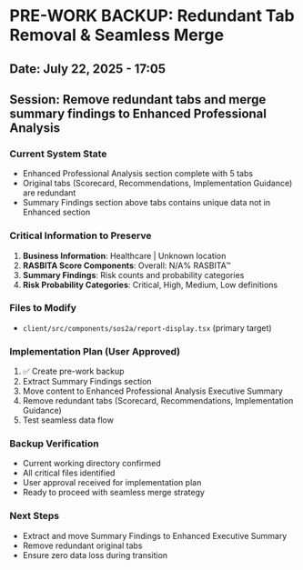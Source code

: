 # PRE-WORK BACKUP: Redundant Tab Removal & Seamless Merge
## Date: July 22, 2025 - 17:05
## Session: Remove redundant tabs and merge summary findings to Enhanced Professional Analysis

### Current System State
- Enhanced Professional Analysis section complete with 5 tabs
- Original tabs (Scorecard, Recommendations, Implementation Guidance) are redundant
- Summary Findings section above tabs contains unique data not in Enhanced section

### Critical Information to Preserve
1. **Business Information**: Healthcare | Unknown location
2. **RASBITA Score Components**: Overall: N/A% RASBITA™
3. **Summary Findings**: Risk counts and probability categories
4. **Risk Probability Categories**: Critical, High, Medium, Low definitions

### Files to Modify
- `client/src/components/sos2a/report-display.tsx` (primary target)

### Implementation Plan (User Approved)
1. ✅ Create pre-work backup
2. Extract Summary Findings section
3. Move content to Enhanced Professional Analysis Executive Summary
4. Remove redundant tabs (Scorecard, Recommendations, Implementation Guidance)
5. Test seamless data flow

### Backup Verification
- Current working directory confirmed
- All critical files identified
- User approval received for implementation plan
- Ready to proceed with seamless merge strategy

### Next Steps
- Extract and move Summary Findings to Enhanced Executive Summary
- Remove redundant original tabs
- Ensure zero data loss during transition
